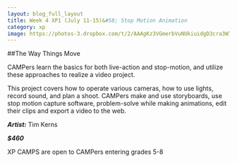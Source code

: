```yaml
---
layout: blog_full_layout
title: Week 4 XP1 (July 11-15)&#58; Stop Motion Animation
category: xp
image: https://photos-3.dropbox.com/t/2/AAAgKz3VGmerbVuNUkiuidgD3cra3W7K9Ia3yfpoMeJATA/12/96179569/jpeg/32x32/1/_/1/2/still4%202.jpg/EPPnz0oY5rYBIAIoAg/tdTm9eiabcDBbRpbNhiLCrwdX2D1R6q6Kbl69t-z91Y?size=1024x768&size_mode=3
---
```


##The Way Things Move

CAMPers learn the basics for both live-action and stop-motion, and utilize these approaches to realize a video project. 
 
This project covers how to operate various cameras, how to use lights, record sound, and plan a shoot. CAMPers make and use storyboards, use stop motion capture software, problem-solve while making  animations, edit their clips and export a video to the web.  





**_Artist:_** Tim Kerns

**_$460_**

XP CAMPS are open to CAMPers entering grades 5-8


